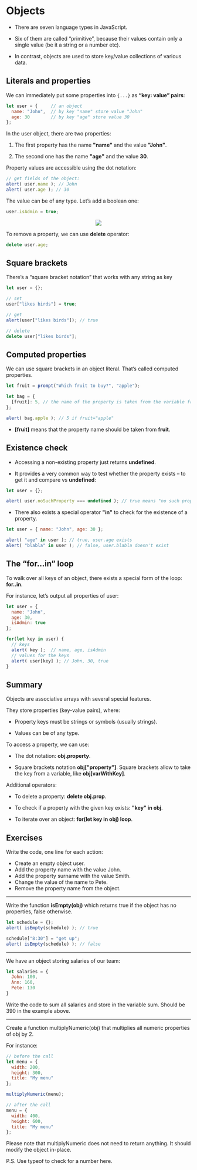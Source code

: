 # Objects

* There are seven language types in JavaScript.

* Six of them are called “primitive”, because their values contain only a single value (be it a string or a number etc).

* In contrast, objects are used to store key/value collections of various data.

## Literals and properties

We can immediately put some properties into `{...}` as **“key: value” pairs**:

```javascript
let user = {     // an object
  name: "John",  // by key "name" store value "John"
  age: 30        // by key "age" store value 30
};
```

In the user object, there are two properties:

1. The first property has the name **"name"** and the value **"John"**.

2. The second one has the name **"age"** and the value **30**.

Property values are accessible using the dot notation:

```javascript
// get fields of the object:
alert( user.name ); // John
alert( user.age ); // 30
```

The value can be of any type. Let’s add a boolean one:

```javascript
user.isAdmin = true;
```

<p align="center">
  <img src="../assets/images/object-user-isadmin.png">
</p>

To remove a property, we can use **delete** operator:

```javascript
delete user.age;
```

## Square brackets

There’s a “square bracket notation” that works with any string as key

```javascript
let user = {};

// set
user["likes birds"] = true;

// get
alert(user["likes birds"]); // true

// delete
delete user["likes birds"];
```

## Computed properties

We can use square brackets in an object literal. That’s called computed properties.

```javascript
let fruit = prompt("Which fruit to buy?", "apple");

let bag = {
  [fruit]: 5, // the name of the property is taken from the variable fruit
};

alert( bag.apple ); // 5 if fruit="apple"
```

* **[fruit]** means that the property name should be taken from **fruit**.

## Existence check

* Accessing a non-existing property just returns **undefined**.

* It provides a very common way to test whether the property exists – to get it and compare vs **undefined**:

```javascript
let user = {};

alert( user.noSuchProperty === undefined ); // true means "no such property"
```

* There also exists a special operator **"in"** to check for the existence of a property.

```javascript
let user = { name: "John", age: 30 };

alert( "age" in user ); // true, user.age exists
alert( "blabla" in user ); // false, user.blabla doesn't exist
```

## The “for…in” loop

To walk over all keys of an object, there exists a special form of the loop: **for..in**.

For instance, let’s output all properties of user:

```javascript
let user = {
  name: "John",
  age: 30,
  isAdmin: true
};

for(let key in user) {
  // keys
  alert( key );  // name, age, isAdmin
  // values for the keys
  alert( user[key] ); // John, 30, true
}
```

## Summary

Objects are associative arrays with several special features.

They store properties (key-value pairs), where:

* Property keys must be strings or symbols (usually strings).

* Values can be of any type.

To access a property, we can use:

* The dot notation: **obj.property**.

* Square brackets notation **obj["property"]**. Square brackets allow to take the key from a variable, like **obj[varWithKey]**.

Additional operators:

* To delete a property: **delete obj.prop**.

* To check if a property with the given key exists: **"key" in obj**.

* To iterate over an object: **for(let key in obj) loop**.

## Exercises

Write the code, one line for each action:

* Create an empty object user.
* Add the property name with the value John.
* Add the property surname with the value Smith.
* Change the value of the name to Pete.
* Remove the property name from the object.

<hr>

Write the function **isEmpty(obj)** which returns true if the object has no properties, false otherwise.

```javascript
let schedule = {};
alert( isEmpty(schedule) ); // true

schedule["8:30"] = "get up";
alert( isEmpty(schedule) ); // false
```

<hr>

We have an object storing salaries of our team:

```javascript
let salaries = {
  John: 100,
  Ann: 160,
  Pete: 130
}
```

Write the code to sum all salaries and store in the variable sum. Should be 390 in the example above.

<hr>

Create a function multiplyNumeric(obj) that multiplies all numeric properties of obj by 2.

For instance:

```javascript
// before the call
let menu = {
  width: 200,
  height: 300,
  title: "My menu"
};

multiplyNumeric(menu);

// after the call
menu = {
  width: 400,
  height: 600,
  title: "My menu"
};
```

Please note that multiplyNumeric does not need to return anything. It should modify the object in-place.

P.S. Use typeof to check for a number here.
